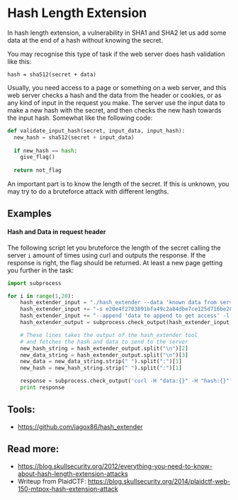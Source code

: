 # Hash Length Extension
In hash length extension, a vulnerability in SHA1 and SHA2
let us add some data at the end of a hash without knowing the
secret. 

You may recognise this type of task if the web server does 
hash validation like this:
```
hash = sha512(secret + data)
```
Usually, you need access to a page or something on a web server, 
and this web server checks a hash and the data from the header 
or cookies, or as any kind of input in the request you make. 
The server use the input data to make a new hash with the secret,
and then checks the new hash towards the input hash. Somewhat
like the following code:

```python
def validate_input_hash(secret, input_data, input_hash):
  new_hash = sha512(secret + input_data)
  
  if new_hash == hash:
    give_flag()
    
  return not_flag
```

An important part is to know the length of the secret. If this 
is unknown, you may try to do a bruteforce attack with different
lengths.

## Examples
#### Hash and Data in request header
The following script let you bruteforce the length of the secret 
calling the server `i` amount of times using curl and outputs 
the response. If the response is right, the flag should
be returned. At least a new page getting you further in the task:

```python
import subprocess

for i in range(1,20):
    hash_extender_input = "./hash_extender --data 'known data from server'"
    hash_extender_input += "-s e20e4f2703891bfa49c2a84dbe7ce125d716be28d44e82209db28fb97e0718fc38ea79947189d5ddcb8c83a1de443cae4bd95077a1b0abe6b83b18767c1f8584"
    hash_extender_input += "--append 'data to append to get access' -l {} --out-data-format=html -f sha512".format(i)
    hash_extender_output = subprocess.check_output(hash_extender_input, shell=True)

    # These lines takes the output of the hash_extender tool
    # and fetches the hash and data to send to the server
    new_hash_string = hash_extender_output.split("\n")[2]
    new_data_string = hash_extender_output.split("\n")[3]
    new_data = new_data_string.strip(" ").split(":")[1]
    new_hash = new_hash_string.strip(" ").split(":")[1]

    response = subprocess.check_output('curl -H "data:{}" -H "hash:{}" https://url.here.ctf/admin'.format(new_data, new_hash), shell=True)
    print response
```

## Tools:
* https://github.com/iagox86/hash_extender 

## Read more: 
* https://blog.skullsecurity.org/2012/everything-you-need-to-know-about-hash-length-extension-attacks
* Writeup from PlaidCTF: https://blog.skullsecurity.org/2014/plaidctf-web-150-mtpox-hash-extension-attack
